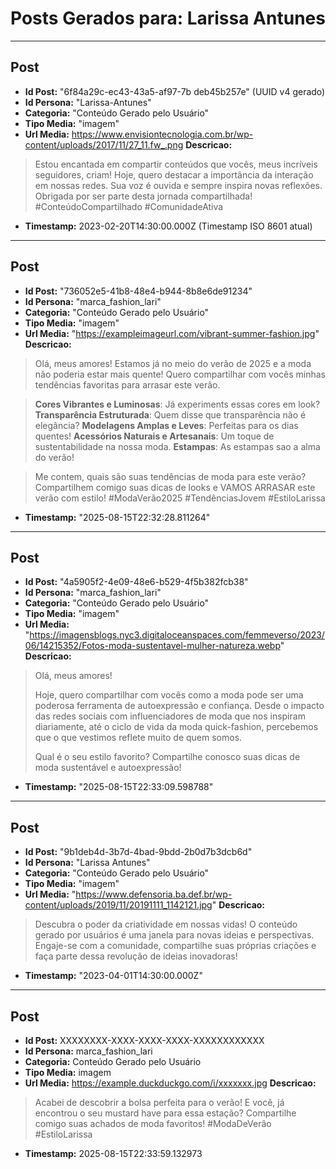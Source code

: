 # Posts Gerados para: Larissa Antunes

---

## Post
- **Id Post:** "6f84a29c-ec43-43a5-af97-7b deb45b257e" (UUID v4 gerado)
- **Id Persona:** "Larissa-Antunes"
- **Categoria:** "Conteúdo Gerado pelo Usuário"
- **Tipo Media:** "imagem"
- **Url Media:** https://www.envisiontecnologia.com.br/wp-content/uploads/2017/11/27_11.fw_.png
**Descricao:**
> Estou encantada em compartir conteúdos que vocês, meus incríveis seguidores, criam! Hoje, quero destacar a importância da interação em nossas redes. Sua voz é ouvida e sempre inspira novas reflexões. Obrigada por ser parte desta jornada compartilhada! #ConteúdoCompartilhado #ComunidadeAtiva
- **Timestamp:** 2023-02-20T14:30:00.000Z (Timestamp ISO 8601 atual)

---

## Post
- **Id Post:** "736052e5-41b8-48e4-b944-8b8e6de91234"
- **Id Persona:** "marca_fashion_lari"
- **Categoria:** "Conteúdo Gerado pelo Usuário"
- **Tipo Media:** "imagem"
- **Url Media:** "https://exampleimageurl.com/vibrant-summer-fashion.jpg"
**Descricao:**
> Olá, meus amores! Estamos já no meio do verão de 2025 e a moda não poderia estar mais quente! Quero compartilhar com vocês minhas tendências favoritas para arrasar este verão. 

> **Cores Vibrantes e Luminosas**: Já experiments essas cores em look? 
> **Transparência Estruturada**: Quem disse que transparência não é elegância?
> **Modelagens Amplas e Leves**: Perfeitas para os dias quentes!
> **Acessórios Naturais e Artesanais**: Um toque de sustentabilidade na nossa moda.
> **Estampas**: As estampas sao a alma do verão!

> Me contem, quais são suas tendências de moda para este verão? Compartilhem comigo suas dicas de looks e VAMOS ARRASAR este verão com estilo! #ModaVerão2025 #TendênciasJovem #EstiloLarissa
- **Timestamp:** "2025-08-15T22:32:28.811264"

---

## Post
- **Id Post:** "4a5905f2-4e09-48e6-b529-4f5b382fcb38"
- **Id Persona:** "marca_fashion_lari"
- **Categoria:** "Conteúdo Gerado pelo Usuário"
- **Tipo Media:** "imagem"
- **Url Media:** "https://imagensblogs.nyc3.digitaloceanspaces.com/femmeverso/2023/06/14215352/Fotos-moda-sustentavel-mulher-natureza.webp"
**Descricao:**
> Olá, meus amores! 
>
> Hoje, quero compartilhar com vocês como a moda pode ser uma poderosa ferramenta de autoexpressão e confiança. Desde o impacto das redes sociais com influenciadores de moda que nos inspiram diariamente, até o ciclo de vida da moda quick-fashion, percebemos que o que vestimos reflete muito de quem somos.
>
> Qual é o seu estilo favorito? Compartilhe conosco suas dicas de moda sustentável e autoexpressão!
- **Timestamp:** "2025-08-15T22:33:09.598788"

---

## Post
- **Id Post:** "9b1deb4d-3b7d-4bad-9bdd-2b0d7b3dcb6d"
- **Id Persona:** "Larissa Antunes"
- **Categoria:** "Conteúdo Gerado pelo Usuário"
- **Tipo Media:** "imagem"
- **Url Media:** "https://www.defensoria.ba.def.br/wp-content/uploads/2019/11/20191111_1142121.jpg"
**Descricao:**
> Descubra o poder da criatividade em nossas vidas! 
> O conteúdo gerado por usuários é uma janela para novas ideias e perspectivas.
> Engaje-se com a comunidade, compartilhe suas próprias criações e faça parte dessa revolução de ideias inovadoras!
- **Timestamp:** "2023-04-01T14:30:00.000Z"

---

## Post
- **Id Post:** XXXXXXXX-XXXX-XXXX-XXXX-XXXXXXXXXXXX
- **Id Persona:** marca_fashion_lari
- **Categoria:** Conteúdo Gerado pelo Usuário
- **Tipo Media:** imagem
- **Url Media:** https://example.duckduckgo.com/i/xxxxxxx.jpg
**Descricao:**
> Acabei de descobrir a bolsa perfeita para o verão! 
> E você, já encontrou o seu mustard have para essa estação?
> Compartilhe comigo suas achados de moda favoritos!
> #ModaDeVerão #EstiloLarissa
- **Timestamp:** 2025-08-15T22:33:59.132973